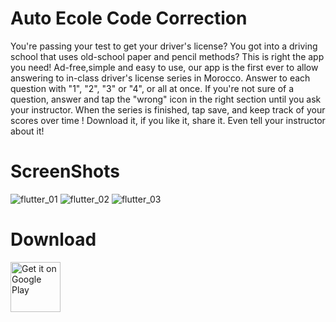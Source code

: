 # Auto Ecole Code Correction

You're passing your test to get your driver's license? You got into a driving school that uses old-school paper and pencil methods? This is right the app you need!
Ad-free,simple and easy to use, our app is the first ever to allow answering to in-class driver's license series in Morocco.
Answer to each question with "1", "2", "3" or "4", or all at once. If you're not sure of a question, answer and tap the "wrong" icon in the right section until you ask your instructor. When the series is finished, tap save, and keep track of your scores over time !
Download it, if you like it, share it. Even tell your instructor about it!

# ScreenShots

![flutter_01](https://lh3.googleusercontent.com/oDJqtSE63iDt8fqsctcDZae-AMc5CQSE8QCrUN-YHWfSrmbbrOqv9tmtdoKZtZ-VG7_e=w1536-h722-rw)
![flutter_02](https://lh3.googleusercontent.com/JMkZdHfIwlaxjZ9CwgLLBrrAujNJb8nhElj7NRsFlnPHEV-c-tlE53ekIZaAAK68DdI=w1536-h722-rw)
![flutter_03](https://lh3.googleusercontent.com/8WAIpe6IYku_L0-j8fxrc75n9ux2GghfIR6Zy6RCZTIKPqKzsDuIrcmhmg_zzZqSzAo=w1536-h722-rw)

# Download

<a href="https://play.google.com/store/apps/details?id=com.nordef.autoecole.code_correction" target="_blank">
<img src="https://play.google.com/intl/en_us/badges/images/generic/en-play-badge.png" alt="Get it on Google Play" height="80"/></a>